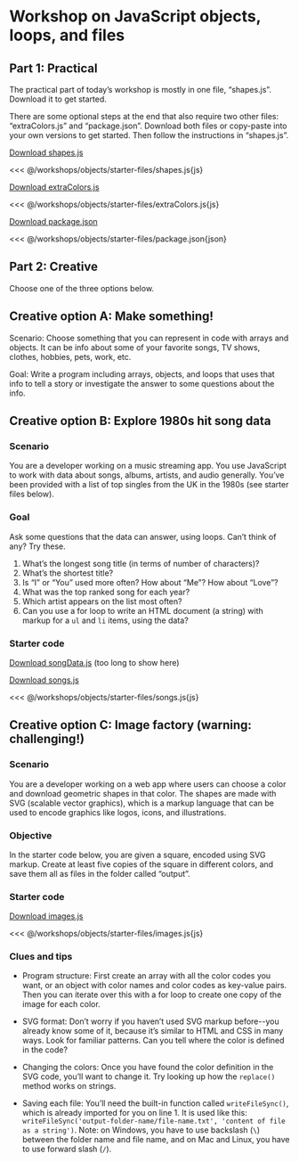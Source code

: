 # Workshop on JavaScript objects, loops, and files

## Part 1: Practical

The practical part of today’s workshop is mostly in one file, “shapes.js”.
Download it to get started.

There are some optional steps at the end that also require two other files:
“extraColors.js” and “package.json”. Download both files or
copy-paste into your own versions to get started. Then follow the
instructions in “shapes.js”.

[Download shapes.js](https://github.com/Birkbeck2/web-development/blob/main/workshops/objects/starter-files/shapes.js)

<<< @/workshops/objects/starter-files/shapes.js{js}

[Download extraColors.js](https://github.com/Birkbeck2/web-development/blob/main/workshops/objects/starter-files/extraColors.js)

<<< @/workshops/objects/starter-files/extraColors.js{js}

[Download package.json](https://github.com/Birkbeck2/web-development/blob/main/workshops/objects/starter-files/package.json)

<<< @/workshops/objects/starter-files/package.json{json}

## Part 2: Creative

Choose one of the three options below.

## Creative option A: Make something!

Scenario: Choose something that you can represent in code with arrays and
objects. It can be info about some of your favorite songs, TV shows,
clothes, hobbies, pets, work, etc. 

Goal: Write a program including arrays, objects, and loops that uses that
info to tell a story or investigate the answer to some questions about the
info.

## Creative option B: Explore 1980s hit song data

### Scenario

You are a developer working on a music streaming app. You use
JavaScript to work with data about songs, albums, artists, and audio
generally. You’ve been provided with a list of top singles from the UK in
the 1980s (see starter files below).

### Goal

Ask some questions that the data can answer, using loops. Can’t
think of any? Try these.

  1. What’s the longest song title (in terms of number of characters)?
  2. What’s the shortest title?
  3. Is “I” or “You” used more often? How about “Me”? How about “Love”?
  4. What was the top ranked song for each year?
  5. Which artist appears on the list most often?
  6. Can you use a for loop to write an HTML document (a string) with markup
     for a `ul` and `li` items, using the data?

### Starter code

[Download songData.js](https://github.com/Birkbeck2/web-development/blob/main/workshops/objects/starter-files/songData.js) (too long to show here)

[Download songs.js](https://github.com/Birkbeck2/web-development/blob/main/workshops/objects/starter-files/songs.js)

<<< @/workshops/objects/starter-files/songs.js{js}

## Creative option C: Image factory (warning: challenging!)

### Scenario

You are a developer working on a web app where users can
choose a color and download geometric shapes in that color. The shapes are
made with SVG (scalable vector graphics), which is a markup language that
can be used to encode graphics like logos, icons, and illustrations.

### Objective

In the starter code below, you are given a square, encoded
using SVG markup. Create at least five copies of the square in different
colors, and save them all as files in the folder called “output”.

### Starter code

[Download images.js](https://github.com/Birkbeck2/web-development/blob/main/workshops/objects/starter-files/images.js)

<<< @/workshops/objects/starter-files/images.js{js}

### Clues and tips

- Program structure: First create an array with all the color codes you want, or an
  object with color names and color codes as key-value pairs. Then you can
  iterate over this with a for loop to create one copy of the image for each
  color.

- SVG format: Don’t worry if you haven’t used SVG markup before--you
  already know some of it, because it’s similar to HTML and CSS in many
  ways. Look for familiar patterns. Can you tell where the color is
  defined in the code?

- Changing the colors: Once you have found the color definition in the SVG
  code, you’ll want to change it. Try looking up how the `replace()`
  method works on strings.

- Saving each file: You’ll need the built-in function called `writeFileSync()`,
  which is already imported for you on line 1. It is used like this:
  `writeFileSync('output-folder-name/file-name.txt', 'content of file as
  a string')`. Note: on Windows, you have to use backslash (`\`) between
  the folder name and file name, and on Mac and Linux, you have to use
  forward slash (`/`).
